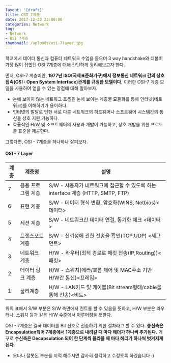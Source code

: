 ```yaml
---
layout: '[draft]'
title: OSI 7계층
date: 2017-12-30 23:00:00
categories: Network
tag:
- Network
- OSI 7계층
thumbnail: /uploads/osi-7layer.jpg
---
```


학교에서 데이터 통신과 컴퓨터 네트워크 수업을 들으며 3 way handshake와 더불어 가장 많이 접했던 OSI 7계층에 대해 간단하게 정리해보고자 한다.

먼저, OSI-7 계층이란, **1977년 ISO(국제표준화기구)에서 정보통신 네트워크 간의 상호접속(OSI : Open System Interface)관계를 규정한 모델이다.** 이러한 OSI-7 계층 모델을 사용하여 얻을 수 있는 장점에 대해 알아보자.
- 눈에 보이지 않는 네트워크 흐름을 눈에 보이는 계층별 묘듈화를 통해 인터넷(네트워크)를 이해하기가 용이하다.
- 인터넷의 발달로 인한 서로 다른 네트워크의 하드웨어나 소프트웨어 시스템간의 통신을 상호 지원 가능하다.
- 효율적인 H/W 및 소프트웨어의 사용과 개발이 가능하고, 상호 개발을 위한 프로토콜 표준을 제공한다.

그렇다면, OSI - 7계층을 하나하나 살펴보자.
#### OSI - 7 Layer
계층|계층명|설명
------|---------------------|------
7| 응용 프로그램 계층 | S/W - 사용자가 네트워크에 접근할 수 있도록 하는 interface 계층 (HTTP, SMTP, FTP)
6| 표현 계층 |S/W - 데이터 형식 변환, 암호화(WINS, Netbios)<데이터>
5| 세션 계층 |S/W - 네트워크간 데이터 연결, 동기화 체크 <데이터>
4| 트랜스포트 계층 | S/W - 신뢰성에 관한 전송을 확인(TCP,UDP) <세그먼트>
3| 네트워크 계층 | H/W - 라우터(최적 경로로 패킷 전송(IP,Routing))<패킷>
2| 데이터 링크 계층 |H/W - 스위치(에러/흐름 제어 및 MAC주소 기반 H/W간 통신)<프레임>
1 |물리계층 |H/W - LAN카드 및 케이블(Bit stream형태/cable을 통해 전송)<비트>|

위의 표에서 S/W 부분은 S/W 측면에서 컨트롤 할 수 있음을 뜻하고, H/W 부분은 라우터나, 스위치 등과 같은 H/W 수준에서 이루어짐을 뜻한다.

OSI - 7계층은 결국 데이터를 Bit 신호로 전송하기 위한 절차라고 할 수 있다. **송신측은 Encapsulation되어 7계층에서 1계층으로 내려갈 때 마다 헤더가 하나씩 추가된다.**  거꾸로 **수신측은 Decapsulation 되어 한 단계씩 올라올 때 마다 헤더가 하나씩 벗겨지게 된다.**

* 오타나 잘못된 부분을 지적 해주시면 감사히 생각하고 수정토록 하겠습니다 :)
